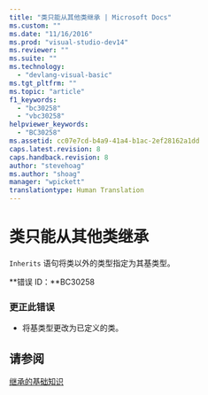 ```yaml
---
title: "类只能从其他类继承 | Microsoft Docs"
ms.custom: ""
ms.date: "11/16/2016"
ms.prod: "visual-studio-dev14"
ms.reviewer: ""
ms.suite: ""
ms.technology: 
  - "devlang-visual-basic"
ms.tgt_pltfrm: ""
ms.topic: "article"
f1_keywords: 
  - "bc30258"
  - "vbc30258"
helpviewer_keywords: 
  - "BC30258"
ms.assetid: cc07e7cd-b4a9-41a4-b1ac-2ef28162a1dd
caps.latest.revision: 8
caps.handback.revision: 8
author: "stevehoag"
ms.author: "shoag"
manager: "wpickett"
translationtype: Human Translation
---
```

# 类只能从其他类继承
`Inherits` 语句将类以外的类型指定为其基类型。  
  
 **错误 ID：**BC30258  
  
### 更正此错误  
  
-   将基类型更改为已定义的类。  
  
## 请参阅  
 [继承的基础知识](../../visual-basic/programming-guide/language-features/objects-and-classes/inheritance-basics.md)